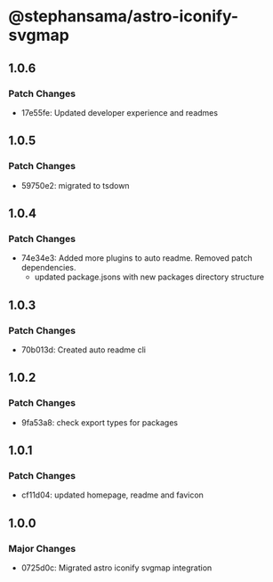 # @stephansama/astro-iconify-svgmap

## 1.0.6

### Patch Changes

- 17e55fe: Updated developer experience and readmes

## 1.0.5

### Patch Changes

- 59750e2: migrated to tsdown

## 1.0.4

### Patch Changes

- 74e34e3: Added more plugins to auto readme. Removed patch dependencies.
  - updated package.jsons with new packages directory structure

## 1.0.3

### Patch Changes

- 70b013d: Created auto readme cli

## 1.0.2

### Patch Changes

- 9fa53a8: check export types for packages

## 1.0.1

### Patch Changes

- cf11d04: updated homepage, readme and favicon

## 1.0.0

### Major Changes

- 0725d0c: Migrated astro iconify svgmap integration
